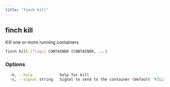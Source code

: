 ```yaml
---
title: "finch kill"
---
```


## finch kill

Kill one or more running containers

```bash
finch kill [flags] CONTAINER [CONTAINER, ...]
```

### Options

```bash
  -h, --help            help for kill
  -s, --signal string   Signal to send to the container (default "KILL")
```
